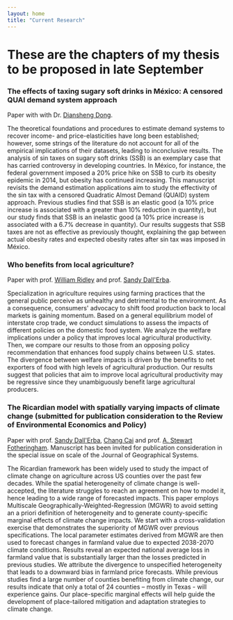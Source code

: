 ```yaml
---
layout: home
title: "Current Research"
---
```


# These are the chapters of my thesis to be proposed in late September

### The effects of taxing sugary soft drinks in México: A censored QUAI demand system  approach

Paper with with Dr. [Diansheng Dong](https://www.ers.usda.gov/authors/ers-staff-directory/diansheng-dong/).

The theoretical foundations and procedures to estimate demand systems to recover income- and price-elasticities have long been established; however, some strings of the literature do not account for all of the empirical implications of their datasets, leading to inconclusive results. The analysis of sin taxes on sugary soft drinks (SSB) is an exemplary case that has carried controversy in developing countries. In México, for instance, the federal government imposed a 20\% price hike on SSB to curb its obesity epidemic in 2014, but obesity has continued increasing. This manuscript revisits the demand estimation applications aim to study the effectivity of the sin tax with a censored Quadratic Almost Demand (QUAID) system approach. Previous studies find that SSB is an elastic good (a 10\% price increase is associated with a greater than 10\% reduction in quantity), but our study finds that SSB is an inelastic good (a 10\% price increase is associated with a 6.7\% decrease in quantity). Our results suggests that SSB taxes are not as effective as previously thought, explaining the gap between actual obesity rates and expected obesity rates after sin tax was imposed in México.

### Who benefits from local agriculture?

Paper with prof. [William Ridley](https://ace.illinois.edu/directory/wridley) and prof. [Sandy Dall'Erba](https://ace.illinois.edu/directory/dallerba).

Specialization in agriculture requires using farming practices that the general public perceive as unhealthy and detrimental to the environment. As a consequence, consumers' advocacy to shift food production back to local markets is gaining momentum. Based on a general equilibrium model of interstate crop trade, we conduct simulations to assess the impacts of different policies on the domestic food system. We analyze the welfare implications under a policy that improves local agricultural productivity. Then, we compare our results to those from an opposing policy recommendation that enhances food supply chains between U.S. states. The divergence between welfare impacts is driven by the benefits to net exporters of food with high levels of agricultural production. Our results suggest that policies that aim to improve local agricultural productivity may be regressive since they unambiguously benefit large agricultural producers.

<!-- See [version 1 (11/02/2020)](../assets/working_papers/building_resilience_v1.pdf).
See [version 2 (12/24/2020)](../assets/working_papers/who_benefits_from_local_ag_v2.pdf). --->

### The Ricardian model with spatially varying impacts of climate change (submitted for publication consideration to the Review of Environmental Economics and Policy)

Paper with prof. [Sandy Dall'Erba](https://ace.illinois.edu/directory/dallerba), [Chang Cai](https://ace.illinois.edu/directory/ccai5) and prof. [A. Stewart Fotheringham](https://sgsup.asu.edu/stewart-fotheringham). Manuscript has been invited for publication consideration in the special issue on scale of the Journal of Geographical Systems.

The Ricardian framework has been widely used to study the impact of climate change on agriculture across US counties over the past few decades. While the spatial heterogeneity of climate change is well-accepted, the literature struggles to reach an agreement on how to model it, hence leading to a wide range of forecasted impacts. This paper employs Multiscale Geographically-Weighted-Regression (MGWR) to avoid setting an a priori definition of heterogeneity and to generate county-specific marginal effects of climate change impacts. We start with a cross-validation exercise that demonstrates the superiority of MGWR over previous specifications. The local parameter estimates derived from MGWR are then used to forecast changes in farmland value due to expected 2038-2070 climate conditions. Results reveal an expected national average loss in farmland value that is substantially larger than the losses predicted in previous studies. We attribute the divergence to unspecified heterogeneity that leads to a downward bias in farmland price forecasts. While previous studies find a large number of counties benefiting from climate change, our results indicate that only a total of 24 counties – mostly in Texas - will experience gains. Our place-specific marginal effects will help guide the development of place-tailored mitigation and adaptation strategies to climate change.

<!-- See [version 1 (04/05/2021)](..\assets\working_papers\mgwr_ricardian_approach.pdf).--->

<!-- 
### Does international trade capitalize into U.S. farmland prices?

Paper with prof. [William Ridley](https://ace.illinois.edu/directory/wridley).

Work in progress. 
--->